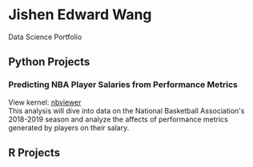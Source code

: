 # Jishen Edward Wang
Data Science Portfolio
## Python Projects
### Predicting NBA Player Salaries from Performance Metrics
View kernel: [nbviewer](https://nbviewer.jupyter.org/github/EdJWang/EdJWang.github.io/blob/Web_Base/Projects/NBA.ipynb) <br>
This analysis will dive into data on the National Basketball Association's 2018-2019 season and analyze the affects of performance metrics generated by players on their salary.
## R Projects


